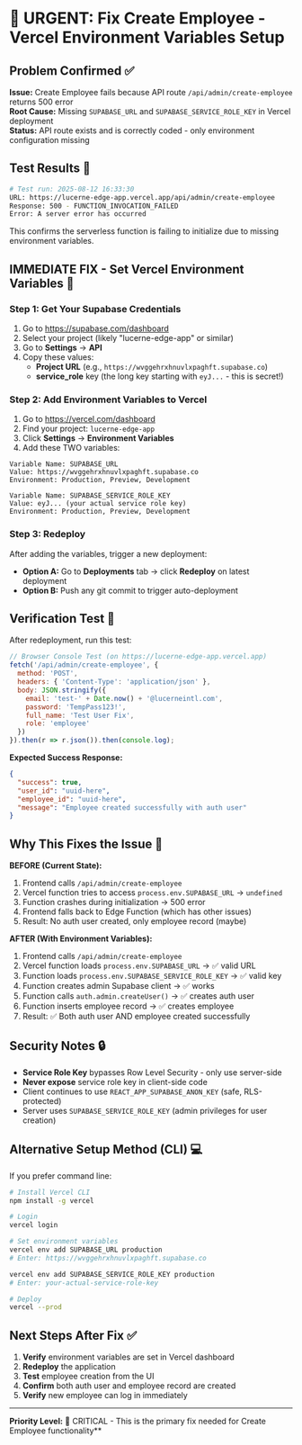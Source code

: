 # 🚨 URGENT: Fix Create Employee - Vercel Environment Variables Setup

## Problem Confirmed ✅

**Issue:** Create Employee fails because API route `/api/admin/create-employee` returns 500 error  
**Root Cause:** Missing `SUPABASE_URL` and `SUPABASE_SERVICE_ROLE_KEY` in Vercel deployment  
**Status:** API route exists and is correctly coded - only environment configuration missing

## Test Results 🧪

```bash
# Test run: 2025-08-12 16:33:30
URL: https://lucerne-edge-app.vercel.app/api/admin/create-employee
Response: 500 - FUNCTION_INVOCATION_FAILED
Error: A server error has occurred
```

This confirms the serverless function is failing to initialize due to missing environment variables.

## IMMEDIATE FIX - Set Vercel Environment Variables 🔧

### Step 1: Get Your Supabase Credentials
1. Go to https://supabase.com/dashboard
2. Select your project (likely "lucerne-edge-app" or similar)  
3. Go to **Settings** → **API**
4. Copy these values:
   - **Project URL** (e.g., `https://wvggehrxhnuvlxpaghft.supabase.co`)
   - **service_role** key (the long key starting with `eyJ...` - this is secret!)

### Step 2: Add Environment Variables to Vercel
1. Go to https://vercel.com/dashboard
2. Find your project: `lucerne-edge-app` 
3. Click **Settings** → **Environment Variables**
4. Add these TWO variables:

```
Variable Name: SUPABASE_URL
Value: https://wvggehrxhnuvlxpaghft.supabase.co
Environment: Production, Preview, Development

Variable Name: SUPABASE_SERVICE_ROLE_KEY  
Value: eyJ... (your actual service role key)
Environment: Production, Preview, Development
```

### Step 3: Redeploy
After adding the variables, trigger a new deployment:
- **Option A:** Go to **Deployments** tab → click **Redeploy** on latest deployment
- **Option B:** Push any git commit to trigger auto-deployment

## Verification Test 🧪

After redeployment, run this test:

```javascript
// Browser Console Test (on https://lucerne-edge-app.vercel.app)
fetch('/api/admin/create-employee', {
  method: 'POST',
  headers: { 'Content-Type': 'application/json' },
  body: JSON.stringify({
    email: 'test-' + Date.now() + '@lucerneintl.com',
    password: 'TempPass123!',
    full_name: 'Test User Fix',
    role: 'employee'
  })
}).then(r => r.json()).then(console.log);
```

**Expected Success Response:**
```json
{
  "success": true,
  "user_id": "uuid-here",
  "employee_id": "uuid-here", 
  "message": "Employee created successfully with auth user"
}
```

## Why This Fixes the Issue 🎯

**BEFORE (Current State):**
1. Frontend calls `/api/admin/create-employee`
2. Vercel function tries to access `process.env.SUPABASE_URL` → `undefined`
3. Function crashes during initialization → 500 error
4. Frontend falls back to Edge Function (which has other issues)
5. Result: No auth user created, only employee record (maybe)

**AFTER (With Environment Variables):**
1. Frontend calls `/api/admin/create-employee` 
2. Vercel function loads `process.env.SUPABASE_URL` → ✅ valid URL
3. Function loads `process.env.SUPABASE_SERVICE_ROLE_KEY` → ✅ valid key
4. Function creates admin Supabase client → ✅ works
5. Function calls `auth.admin.createUser()` → ✅ creates auth user
6. Function inserts employee record → ✅ creates employee
7. Result: ✅ Both auth user AND employee created successfully

## Security Notes 🔒

- **Service Role Key** bypasses Row Level Security - only use server-side
- **Never expose** service role key in client-side code  
- Client continues to use `REACT_APP_SUPABASE_ANON_KEY` (safe, RLS-protected)
- Server uses `SUPABASE_SERVICE_ROLE_KEY` (admin privileges for user creation)

## Alternative Setup Method (CLI) 💻

If you prefer command line:

```bash
# Install Vercel CLI
npm install -g vercel

# Login
vercel login

# Set environment variables
vercel env add SUPABASE_URL production
# Enter: https://wvggehrxhnuvlxpaghft.supabase.co

vercel env add SUPABASE_SERVICE_ROLE_KEY production
# Enter: your-actual-service-role-key

# Deploy
vercel --prod
```

## Next Steps After Fix ✅

1. **Verify** environment variables are set in Vercel dashboard
2. **Redeploy** the application
3. **Test** employee creation from the UI
4. **Confirm** both auth user and employee record are created
5. **Verify** new employee can log in immediately

---

**Priority Level:** 🚨 CRITICAL - This is the primary fix needed for Create Employee functionality**